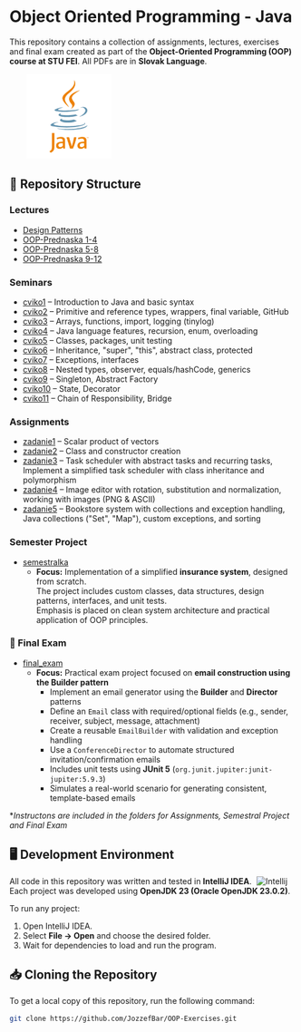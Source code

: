 # Object Oriented Programming - Java

This repository contains a collection of assignments, lectures, exercises and final exam created as part of the **Object-Oriented Programming (OOP) course at STU FEI**. All PDFs are in **Slovak Language**.

<img src= "gif/ezgif.com-animated-gif-maker.gif" hspace = 30 width = 150px>

## 📂 Repository Structure

### Lectures
- [Design Patterns](lectures/DesignPatterns)
- [OOP-Prednaska 1-4](lectures/OOP-Prednaska%201-4)
- [OOP-Prednaska 5-8](lectures/OOP-Prednaska5-8)
- [OOP-Prednaska 9-12](lectures/OOP-Prednaska9-12)

### Seminars
- [cviko1](cviko1/) – Introduction to Java and basic syntax
- [cviko2](cviko2/) – Primitive and reference types, wrappers, final variable, GitHub
- [cviko3](cviko3/) – Arrays, functions, import, logging (tinylog)
- [cviko4](cviko4/) – Java language features, recursion, enum, overloading
- [cviko5](cviko5/) – Classes, packages, unit testing
- [cviko6](cviko6/) – Inheritance, "super", "this", abstract class, protected
- [cviko7](cviko7/) – Exceptions, interfaces
- [cviko8](cviko8/) – Nested types, observer, equals/hashCode, generics
- [cviko9](cviko9/) – Singleton, Abstract Factory
- [cviko10](cviko10/) – State, Decorator
- [cviko11](cviko11/) – Chain of Responsibility, Bridge
 
### Assignments
- [zadanie1](zadania/zadanie1/) – Scalar product of vectors
- [zadanie2](zadania/zadanie2/) – Class and constructor creation
- [zadanie3](zadania/zadanie3/) – Task scheduler with abstract tasks and recurring tasks, Implement a simplified task scheduler with class inheritance and polymorphism
- [zadanie4](zadania/zadanie4/) – Image editor with rotation, substitution and normalization, working with images (PNG & ASCII)
- [zadanie5](zadania/zadanie5/) – Bookstore system with collections and exception handling, Java collections ("Set", "Map"), custom exceptions, and sorting 

### Semester Project
- [semestralka](semestralka/)
  - **Focus:** Implementation of a simplified **insurance system**, designed from scratch.  
    The project includes custom classes, data structures, design patterns, interfaces, and unit tests.  
    Emphasis is placed on clean system architecture and practical application of OOP principles.

### 📝 Final Exam
- [final_exam](final_exam/)
  - **Focus:** Practical exam project focused on **email construction using the Builder pattern**   
    - Implement an email generator using the **Builder** and **Director** patterns  
    - Define an `Email` class with required/optional fields (e.g., sender, receiver, subject, message, attachment)  
    - Create a reusable `EmailBuilder` with validation and exception handling  
    - Use a `ConferenceDirector` to automate structured invitation/confirmation emails  
    - Includes unit tests using **JUnit 5** (`org.junit.jupiter:junit-jupiter:5.9.3`)  
    - Simulates a real-world scenario for generating consistent, template-based emails

**Instructons are included in the folders for Assignments, Semestral Project and Final Exam*

## 🖥️ Development Environment  

All code in this repository was written and tested in **IntelliJ IDEA**. <img alt="Intellij" width="25px" hspace="5" src="https://cdn.jsdelivr.net/gh/devicons/devicon@latest/icons/intellij/intellij-original.svg" />  
Each project was developed using **OpenJDK 23 (Oracle OpenJDK 23.0.2)**.  

To run any project:  
1. Open IntelliJ IDEA.  
2. Select **File → Open** and choose the desired folder.  
3. Wait for dependencies to load and run the program.  

## 📥 Cloning the Repository  

To get a local copy of this repository, run the following command:  

```sh
git clone https://github.com/JozzefBar/OOP-Exercises.git
